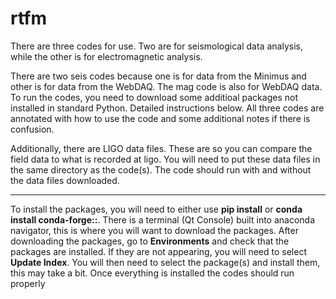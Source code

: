 # rtfm

There are three codes for use. Two are for seismological data analysis, while the other is for electromagnetic analysis.


There are two seis codes because one is for data from the Minimus and other is for data from the WebDAQ. The mag code is also for WebDAQ data.
To run the codes, you need to download some additioal packages not installed in standard Python. Detailed instructions below.
All three codes are annotated with how to use the code and some additional notes if there is confusion.


Additionally, there are LIGO data files. These are so you can compare the field data to what is recorded at ligo. You will need to put these data files in the same directory as the code(s). The code should run with and without the data files downloaded.

------------------------------------------------------------------------------------------------------

To install the packages, you will need to either use **pip install** or **conda install conda-forge::**. There is a terminal (Qt Console) built into anaconda navigator, this is where you will want to download the packages.
After downloading the packages, go to **Environments** and check that the packages are installed. If they are not appearing, you will need to select **Update Index**. You will then need to select the package(s) and install them, this may take a bit. Once everything is installed the codes should run properly
